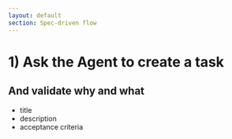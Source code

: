 ```yaml
---
layout: default
section: Spec-driven flow
---
```


# 1) Ask the Agent to create a task

## And validate why and what

* title
* description
* acceptance criteria
